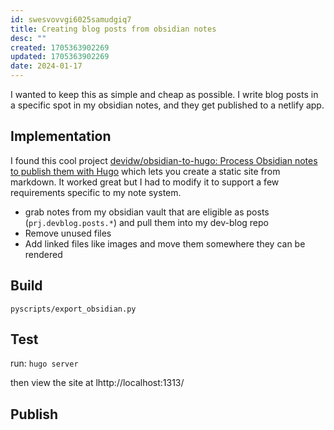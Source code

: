 ```yaml
---
id: swesvovvgi6025samudgiq7
title: Creating blog posts from obsidian notes
desc: ""
created: 1705363902269
updated: 1705363902269
date: 2024-01-17
---
```


I wanted to keep this as simple and cheap as possible. I write blog posts in a specific spot in my obsidian notes, and they get published to a netlify app. 

## Implementation

I found this cool project [devidw/obsidian-to-hugo: Process Obsidian notes to publish them with Hugo](https://github.com/devidw/obsidian-to-hugo) which lets you create a static site from markdown. It worked great but I had to modify it to support a few requirements specific to my note system. 

- grab notes from my obsidian vault that are eligible as posts (`prj.devblog.posts.*`) and pull them into my dev-blog repo
- Remove unused files
- Add linked files like images and move them somewhere they can be rendered

## Build 
`pyscripts/export_obsidian.py`

## Test 

run:
`hugo server`

then view the site at lhttp://localhost:1313/

## Publish


